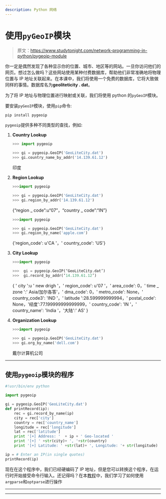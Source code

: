 ```yaml
---
description: Python 网络
---
```


# 使用`pyGeoIP`模块

> 原文：<https://www.studytonight.com/network-programming-in-python/pygeoip-module>

你一定是偶然发现了各种显示你的位置、城市、地区等的网站。一旦你访问他们的网页。想过怎么做吗？这些网站使用某种付费数据库，帮助他们非常准确地将物理位置与 IP 地址关联起来。在本课中，我们将使用一个免费的数据库，它将大致做同样的事情。数据库名为**geoliteticity . dat**。

为了将 IP 地址与物理位置进行映射或关联，我们将使用 python 的`pyGeoIP`模块。

要安装`pyGeoIP`模块，使用`pip`命令:

```py
pip install pygeoip
```

`pygeoip`提供多种不同类型的查找，例如:

1.  **Country Lookup**

    ```py
    >>> import pygeoip

    >>> gi = pygeoip.GeoIP('GeoLiteCity.dat')
    >>> gi.country_name_by_addr('14.139.61.12')
    ```

    印度

2.  **Region Lookup**

    ```py
    >>>import pygeoip

    >>> gi = pygeoip.GeoIP('GeoLiteCity.dat')
    >>> gi.region_by_addr('14.139.61.12')
    ```

    {“region _ code”:u“07”，“country _ code”:“IN”}

    ```py
    >>>import pygeoip

    >>> gi = pygeoip.GeoIP('GeoLiteCity.dat')
    >>> gi.region_by_name('apple.com')
    ```

    {'region_code': u'CA '，' country_code': 'US'}

3.  **City Lookup**

    ```py
    >>>import pygeoip

    >>>  gi = pygeoip.GeoIP(‘GeoLiteCity.dat’)
    >>>  gi.record_by_addr(‘14.139.61.12’)
    ```

    { ' city ':u ' new drigh '，' region_code': u'07 '，' area_code': 0，' time _ zone ':' Asia/加尔各答'，' dma_code': 0，' metro_code': None，' country_code3': 'IND '，' latitude ':28.599999999994，' postal_code': None，'经度':77.199999999999999，' country_code': 'IN '，' country_name': 'India '，'大陆':' AS' }

4.  **Organization Lookup**

    ```py
    >>>import pygeoip

    >>> gi = pygeoip.GeoIP('GeoLiteCity.dat')
    >>> gi.org_by_name('dell.com')
    ```

    戴尔计算机公司

* * *

## 使用`pygeoip`模块的程序

```py
#!usr/bin/env python

import pygeoip

gi = pygeoip.GeoIP('GeoLiteCity.dat')
def printRecord(ip):
	rec = gi.record_by_name(ip)
	city = rec['city']
	country = rec['country_name']
	longitude = rec['longitude']
	lat = rec['latitude']
	print '[+] Address: '  + ip + ' Geo-located '
	print '[+] ' +str(city)+ ', '+str(country)
	print '[+] Latitude: ' +str(lat)+ ', Longitude: '+ str(longitude)

ip = # Enter an IP(in single quotes)
printRecord(ip)
```

现在在这个程序中，我们已经硬编码了 IP 地址，但是您可以转换这个程序，在运行时开始接受命令行输入。还记得吗？在本[教程](input-from-command-line)中，我们学习了如何使用`argparse`和`optparse`进行操作

* * *

* * *